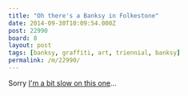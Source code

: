 ```yaml
---
title: "Oh there's a Banksy in Folkestone"
date: 2014-09-30T10:09:54.000Z
post: 22990
board: 8
layout: post
tags: [banksy, graffiti, art, triennial, banksy]
permalink: /m/22990/
---
```

Sorry <a href="http://www.kentonline.co.uk/folkestone/news/first-yoko-now-has-banksy-24216/">I'm a bit slow on this one</a>...
